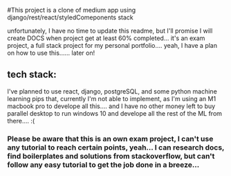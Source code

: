 #This project is a clone of medium app using django/rest/react/styledComeponents stack

unfortunately, I have no time to update this readme, but I'll promise I will create DOCS when project get at least 60% completed...
it's an exam project, a full stack project for my personal portfolio.... yeah, I have a plan on how to use this...... later on!

## tech stack:

I've planned to use react, django, postgreSQL, and some python machine learning pips that, currently I'm not able to implement, as I'm using an M1 macbook pro to develope all this.... and I have no other money left to buy parallel desktop to run windows 10 and develope all the rest of the ML from there.... :(

### Please be aware that this is an own exam project, I can't use any tutorial to reach certain points, yeah... I can research docs, find boilerplates and solutions from stackoverflow, but can't follow any easy tutorial to get the job done in a breeze...
